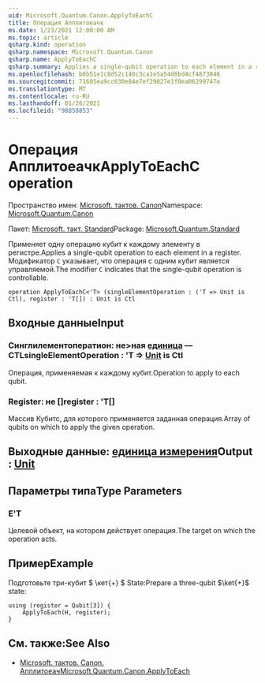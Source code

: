 ```yaml
---
uid: Microsoft.Quantum.Canon.ApplyToEachC
title: Операция Апплитоеачк
ms.date: 1/23/2021 12:00:00 AM
ms.topic: article
qsharp.kind: operation
qsharp.namespace: Microsoft.Quantum.Canon
qsharp.name: ApplyToEachC
qsharp.summary: Applies a single-qubit operation to each element in a register. The modifier `C` indicates that the single-qubit operation is controllable.
ms.openlocfilehash: b8b51e1c8d52c140c3ca1e5a54d0bd4cf4873046
ms.sourcegitcommit: 71605ea9cc630e84e7ef29027e1f0ea06299747e
ms.translationtype: MT
ms.contentlocale: ru-RU
ms.lasthandoff: 01/26/2021
ms.locfileid: "98850853"
---
```

# <a name="applytoeachc-operation"></a><span data-ttu-id="759f6-102">Операция Апплитоеачк</span><span class="sxs-lookup"><span data-stu-id="759f6-102">ApplyToEachC operation</span></span>

<span data-ttu-id="759f6-103">Пространство имен: [Microsoft. тактов. Canon](xref:Microsoft.Quantum.Canon)</span><span class="sxs-lookup"><span data-stu-id="759f6-103">Namespace: [Microsoft.Quantum.Canon](xref:Microsoft.Quantum.Canon)</span></span>

<span data-ttu-id="759f6-104">Пакет: [Microsoft. такт. Standard](https://nuget.org/packages/Microsoft.Quantum.Standard)</span><span class="sxs-lookup"><span data-stu-id="759f6-104">Package: [Microsoft.Quantum.Standard](https://nuget.org/packages/Microsoft.Quantum.Standard)</span></span>


<span data-ttu-id="759f6-105">Применяет одну операцию кубит к каждому элементу в регистре.</span><span class="sxs-lookup"><span data-stu-id="759f6-105">Applies a single-qubit operation to each element in a register.</span></span>
<span data-ttu-id="759f6-106">Модификатор `C` указывает, что операция с одним кубит является управляемой.</span><span class="sxs-lookup"><span data-stu-id="759f6-106">The modifier `C` indicates that the single-qubit operation is controllable.</span></span>

```qsharp
operation ApplyToEachC<'T> (singleElementOperation : ('T => Unit is Ctl), register : 'T[]) : Unit is Ctl
```


## <a name="input"></a><span data-ttu-id="759f6-107">Входные данные</span><span class="sxs-lookup"><span data-stu-id="759f6-107">Input</span></span>

### <a name="singleelementoperation--t--unit--is-ctl"></a><span data-ttu-id="759f6-108">Синглилементоператион: не>ная [единица](xref:microsoft.quantum.lang-ref.unit)  — CTL</span><span class="sxs-lookup"><span data-stu-id="759f6-108">singleElementOperation : 'T => [Unit](xref:microsoft.quantum.lang-ref.unit)  is Ctl</span></span>

<span data-ttu-id="759f6-109">Операция, применяемая к каждому кубит.</span><span class="sxs-lookup"><span data-stu-id="759f6-109">Operation to apply to each qubit.</span></span>


### <a name="register--t"></a><span data-ttu-id="759f6-110">Register: не []</span><span class="sxs-lookup"><span data-stu-id="759f6-110">register : 'T[]</span></span>

<span data-ttu-id="759f6-111">Массив Кубитс, для которого применяется заданная операция.</span><span class="sxs-lookup"><span data-stu-id="759f6-111">Array of qubits on which to apply the given operation.</span></span>



## <a name="output--unit"></a><span data-ttu-id="759f6-112">Выходные данные: [единица измерения](xref:microsoft.quantum.lang-ref.unit)</span><span class="sxs-lookup"><span data-stu-id="759f6-112">Output : [Unit](xref:microsoft.quantum.lang-ref.unit)</span></span>



## <a name="type-parameters"></a><span data-ttu-id="759f6-113">Параметры типа</span><span class="sxs-lookup"><span data-stu-id="759f6-113">Type Parameters</span></span>

### <a name="t"></a><span data-ttu-id="759f6-114">Е</span><span class="sxs-lookup"><span data-stu-id="759f6-114">'T</span></span>

<span data-ttu-id="759f6-115">Целевой объект, на котором действует операция.</span><span class="sxs-lookup"><span data-stu-id="759f6-115">The target on which the operation acts.</span></span>

## <a name="example"></a><span data-ttu-id="759f6-116">Пример</span><span class="sxs-lookup"><span data-stu-id="759f6-116">Example</span></span>

<span data-ttu-id="759f6-117">Подготовьте три-кубит $ \кет{+} $ State:</span><span class="sxs-lookup"><span data-stu-id="759f6-117">Prepare a three-qubit $\ket{+}$ state:</span></span>

```qsharp
using (register = Qubit[3]) {
    ApplyToEach(H, register);
}
```

## <a name="see-also"></a><span data-ttu-id="759f6-118">См. также:</span><span class="sxs-lookup"><span data-stu-id="759f6-118">See Also</span></span>

- [<span data-ttu-id="759f6-119">Microsoft. тактов. Canon. Апплитоеач</span><span class="sxs-lookup"><span data-stu-id="759f6-119">Microsoft.Quantum.Canon.ApplyToEach</span></span>](xref:Microsoft.Quantum.Canon.ApplyToEach)
